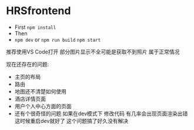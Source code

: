 # HRSfrontend
- First
  `npm install`
- Then
- `npm dev`
or
`npm run build`
`npm start`

推荐使用VS Code打开
部分图片显示不全可能是获取不到照片 属于正常情况

现在还存在的问题:
- 主页的布局
- 路由
- 地图还不清楚如何使用
- 酒店详情页面
- 用户个人中心方面的页面
- 还有个很奇怪的问题 如果在dev模式下 修改代码 有几率会出现页面渲染出错 这时候重启dev就好了 这个问题搞了好久没有解决